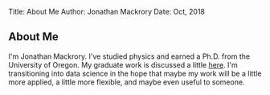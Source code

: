 Title: About Me
Author: Jonathan Mackrory
Date: Oct, 2018

## About Me

I'm Jonathan Mackrory.
I've studied physics and earned a Ph.D. from the University of Oregon.
My graduate work is discussed a little [here](physics.md).
I'm transitioning into data science in the hope that maybe my work will be a little more applied, 
a little more flexible, and maybe even useful to someone. 
